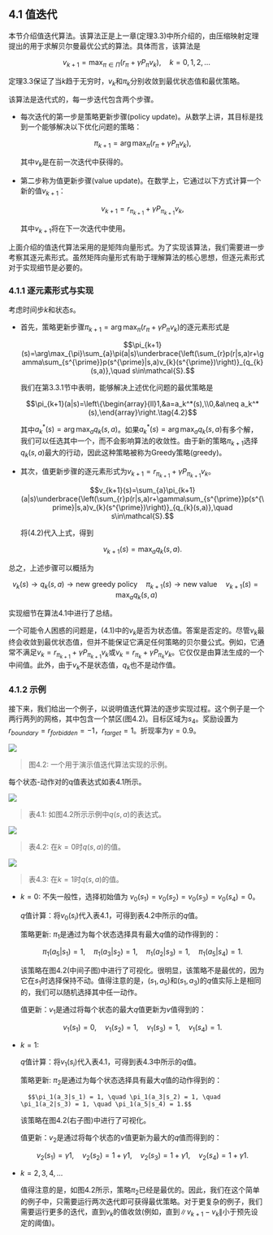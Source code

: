 ## 4.1 值迭代

本节介绍值迭代算法。该算法正是上一章(定理$3.3$)中所介绍的，由压缩映射定理提出的用于求解贝尔曼最优公式的算法。具体而言，该算法是

$$v_{k+1}=\max_{\pi\in\Pi}(r_{\pi}+\gamma P_{\pi}v_{k}),\quad k=0,1,2,\ldots$$

定理$3.3$保证了当$k$趋于无穷时，$v_k$和$\pi_k$分别收敛到最优状态值和最优策略。

该算法是迭代式的，每一步迭代包含两个步骤。

- 每次迭代的第一步是策略更新步骤(policy update)。从数学上讲，其目标是找到一个能够解决以下优化问题的策略：

    $$\pi_{k+1}=\arg\max_\pi(r_\pi+\gamma P_\pi v_k),$$
    
    其中$v_k$是在前一次迭代中获得的。

- 第二步称为值更新步骤(value update)。在数学上，它通过以下方式计算一个新的值$v_{k+1}$：

    $$v_{k+1}=r_{\pi_{k+1}}+\gamma P_{\pi_{k+1}}v_{k},\tag{4.1}$$
    
    其中$v_{k+1}$将在下一次迭代中使用。

上面介绍的值迭代算法采用的是矩阵向量形式。为了实现该算法，我们需要进一步考察其逐元素形式。虽然矩阵向量形式有助于理解算法的核心思想，但逐元素形式对于实现细节是必要的。

### 4.1.1 逐元素形式与实现

考虑时间步$k$和状态$s$。

- 首先，策略更新步骤$\pi_{k+1}=\arg\max_\pi(r_\pi+\gamma P_\pi v_k)$的逐元素形式是

    $$\pi_{k+1}(s)=\arg\max_{\pi}\sum_{a}\pi(a|s)\underbrace{\left(\sum_{r}p(r|s,a)r+\gamma\sum_{s^{\prime}}p(s^{\prime}|s,a)v_{k}(s^{\prime})\right)}_{q_{k}(s,a)},\quad s\in\mathcal{S}.$$

    我们在第$3.3.1$节中表明，能够解决上述优化问题的最优策略是

    $$\pi_{k+1}(a|s)=\left\{\begin{array}{ll}1,&a=a_k^*(s),\\0,&a\neq a_k^*(s),\end{array}\right.\tag{4.2}$$

    其中$a_k^*(s) = \arg\max_a q_k(s,a)$。如果$a_k^*(s) = \arg\max_a q_k(s,a)$有多个解，我们可以任选其中一个，而不会影响算法的收敛性。由于新的策略$π_{k+1}$选择$q_k(s, a)$最大的行动，因此这种策略被称为Greedy策略(greedy)。

- 其次，值更新步骤的逐元素形式为$v_{k+1}=r_{\pi_{k+1}}+\gamma P_{\pi_{k+1}}v_{k}$。

    $$v_{k+1}(s)=\sum_{a}\pi_{k+1}(a|s)\underbrace{\left(\sum_{r}p(r|s,a)r+\gamma\sum_{s^{\prime}}p(s^{\prime}|s,a)v_{k}(s^{\prime})\right)}_{q_{k}(s,a)},\quad s\in\mathcal{S}.$$

    将$(4.2)$代入上式，得到

    $$v_{k+1}(s)=\max_{a}q_{k}(s,a).$$

总之，上述步骤可以概括为

$$v_k(s)\to q_k(s,a)\to\text{new greedy policy}\quad\pi_{k+1}(s)\to\mathrm{new~value}\quad v_{k+1}(s)=\max_aq_k(s,a)$$

实现细节在算法$4.1$中进行了总结。

一个可能令人困惑的问题是，$(4.1)$中的$v_k$是否为状态值。答案是否定的。尽管$v_k$最终会收敛到最优状态值，但并不能保证它满足任何策略的贝尔曼公式。例如，它通常不满足$v_k = r_{\pi_{k+1}}+\gamma P_{\pi_{k+1}}v_k$或$v_k = r_{\pi_{k}}+\gamma P_{\pi_{k}}v_k$。它仅仅是由算法生成的一个中间值。此外，由于$v_k$不是状态值，$q_k$也不是动作值。

### 4.1.2 示例

接下来，我们给出一个例子，以说明值迭代算法的逐步实现过程。这个例子是一个两行两列的网格，其中包含一个禁区(图4.2)。目标区域为$s_4$。奖励设置为$r_{boundary} = r_{forbidden} = −1，r_{target} = 1$。折现率为$\gamma= 0.9$。

 ![](../img/04/1.png)
 > 图$4.2$: 一个用于演示值迭代算法实现的示例。

每个状态-动作对的q值表达式如表4.1所示。

 ![](../img/04/2.png)
 > 表$4.1$: 如图$4.2$所示示例中$q(s, a)$的表达式。

 ![](../img/04/3.png)
 > 表$4.2$: 在$k = 0$时$q(s,a)$的值。

  ![](../img/04/4.png)
 > 表$4.3$: 在$k = 1$时$q(s,a)$的值。

- $k=0$:
    不失一般性，选择初始值为 $v_0(s_1) = v_0(s_2) = v_0(s_3) = v_0(s_4) = 0$。

    $q$值计算：将$v_0(s_i)$代入表$4.1$，可得到表$4.2$中所示的$q$值。

    策略更新: $\pi_1$是通过为每个状态选择具有最大$q$值的动作得到的：
    
    $$\pi_1(a_5|s_1) = 1, \quad \pi_1(a_3|s_2) = 1, \quad \pi_1(a_2|s_3) = 1, \quad \pi_1(a_5|s_4) = 1.$$

    该策略在图$4.2$(中间子图)中进行了可视化。很明显，该策略不是最优的，因为它在$s_1$时选择保持不动。值得注意的是，$(s_1,a_5)$和$(s_1,a_3)$的$q$值实际上是相同的，我们可以随机选择其中任一动作。
    
    值更新：$v_1$是通过将每个状态的最大$q$值更新为$v$值得到的：

    $$v_1(s_1) = 0, \quad v_1(s_2) = 1, \quad v_1(s_3) = 1, \quad v_1(s_4) = 1.$$

- $k=1$:  

    $q$值计算：将$v_1(s_i)$代入表$4.1$，可得到表$4.3$中所示的$q$值。

    策略更新: $\pi_2$是通过为每个状态选择具有最大$q$值的动作得到的：

        $$\pi_1(a_3|s_1) = 1, \quad \pi_1(a_3|s_2) = 1, \quad \pi_1(a_2|s_3) = 1, \quad \pi_1(a_5|s_4) = 1.$$

    该策略在图$4.2$(右子图)中进行了可视化。

    值更新：$v_2$是通过将每个状态的$v$值更新为最大的$q$值而得到的：

    $$v_2(s_1) = \gamma 1, \quad v_2(s_2) = 1 + \gamma 1, \quad v_2(s_3) = 1 + \gamma 1, \quad v_2(s_4) = 1 + \gamma 1.$$

- $k=2,3,4,...$

    值得注意的是，如图$4.2$所示，策略$\pi_2$已经是最优的。因此，我们在这个简单的例子中，只需要运行两次迭代即可获得最优策略。对于更复杂的例子，我们需要运行更多的迭代，直到$v_k$的值收敛(例如，直到$\|v_{k+1}-v_k\|$小于预先设定的阈值)。